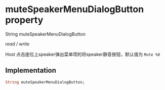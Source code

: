 


# muteSpeakerMenuDialogButton property







String muteSpeakerMenuDialogButton
  
_<span class="feature">read / write</span>_



<p>Host 点击座位上speaker弹出菜单项的将speaker静音按钮，默认值为 <code>Mute %0</code></p>



## Implementation

```dart
String muteSpeakerMenuDialogButton;
```







